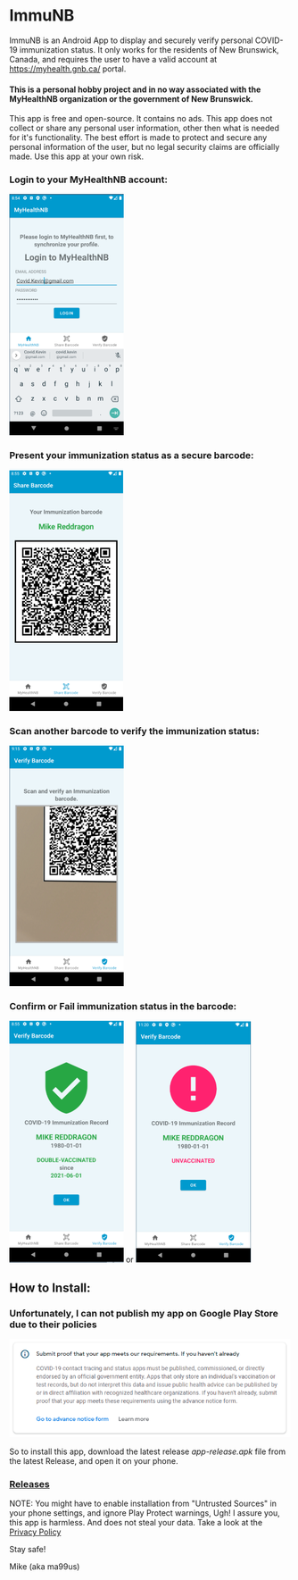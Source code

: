 # ImmuNB

ImmuNB is an Android App to display and securely verify personal COVID-19 immunization status. 
It only works for the residents of New Brunswick, Canada, and requires the user to have a valid account at https://myhealth.gnb.ca/ portal.

#### This is a personal hobby project and in no way associated with the MyHealthNB organization or the government of New Brunswick.
This app is free and open-source. It contains no ads.
This app does not collect or share any personal user information, other then what is needed for it's functionality.
The best effort is made to protect and secure any personal information of the user, but no legal security claims are officially made. Use this app at your own risk.

### Login to your MyHealthNB account:
![Login to your MyHealthNB account](docs/app_screenshot_home.png?raw=true "Login to your MyHealthNB account")
### Present your immunization status as a secure barcode:
![Present your immunization status as a secure barcode](docs/app_screenshot_barcode.png?raw=true "Present your immunization status as a secure barcode")
### Scan another barcode to verify the immunization status:
![Scan another barcode to verify the immunization status](docs/app_screenshot_scan.png?raw=true "Scan another barcode to verify the immunization status")
### Confirm or Fail immunization status in the barcode:
![Confirm immunization status in the barcode](docs/app_screenshot_verify.png?raw=true "Confirm immunization status in the barcode")
or
![Fail immunization status in the barcode](docs/app_screenshot_unvaccinated.png?raw=true "Fail immunization status in the barcode")

## How to Install:
### Unfortunately, I can not publish my app on Google Play Store due to their policies
![Denied by Google Play](docs/google_play_denied.png?raw=true "Denied by Google Play")

So to install this app, download the latest release *app-release.apk* file from the latest Release, and open it on your phone.

### [Releases](https://github.com/ma99us/ImmuNB-App/releases "Releases")

NOTE: You might have to enable installation from "Untrusted Sources" in your phone settings, and ignore Play Protect warnings, Ugh!
I assure you, this app is harmless. And does not steal your data. Take a look at the 
[Privacy Policy](./PRIVACY_POLICY.md?raw=true "Privacy Policy")

Stay safe!

Mike (aka ma99us)
